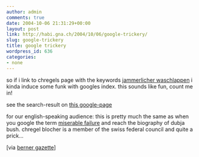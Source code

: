 ```yaml
---
author: admin
comments: true
date: 2004-10-06 21:31:29+00:00
layout: post
link: http://habi.gna.ch/2004/10/06/google-trickery/
slug: google-trickery
title: google trickery
wordpress_id: 636
categories:
- none
---
```


so if i link to chregels page with the keywords [jammerlicher waschlappen](http://www.admin.ch/ch/d/cf/br/112.html) i kinda induce some funk with googles index. this sounds like fun, count me in!

see the search-result on [this google-page](http://www.google.com/search?q=jaemmerlicher+waschlappen&ie=UTF-8&oe=UTF-8)

for our english-speaking audience: this is pretty much the same as when you google the term [miserable failure](http://www.google.com/search?q=miserable+failure&ie=UTF-8&oe=UTF-8) and reach the biography of dubja bush. chregel blocher is a member of the swiss federal council and quite a prick...

[via [berner gazette](http://www.bernergazette.ch/archives/000585.html)]
